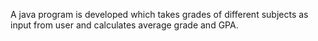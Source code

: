 A java program is developed which takes grades of different subjects as input from user and calculates average grade and GPA.
